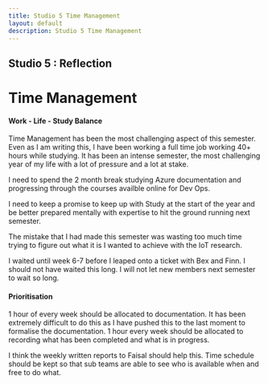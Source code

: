 ```yaml
---
title: Studio 5 Time Management
layout: default
description: Studio 5 Time Management
---
```


## Studio 5 : Reflection

# Time Management

#### Work - Life - Study Balance

Time Management has been the most challenging aspect of this semester.
Even as I am writing this, I have been working a full time job working 40+ hours while studying. It has been an intense semester, the most challenging year of my life with a lot of pressure and a lot at stake. 

I need to spend the 2 month break studying Azure documentation and progressing through the courses availble online for Dev Ops.

I need to keep a promise to keep up with Study at the start of the year and be better prepared mentally with expertise to hit the ground running next semester.

The mistake that I had made this semester was wasting too much time trying to figure out what it is I wanted to achieve with the IoT research.

I waited until week 6-7 before I leaped onto a ticket with Bex and Finn.
I should not have waited this long. I will not let new members next semester to wait so long.

#### Prioritisation

1 hour of every week should be allocated to documentation.
It has been extremely difficult to do this as I have pushed this to the last moment to formalise the documentation.
1 hour every week should be allocated to recording what has been completed and what is in progress.

I think the weekly written reports to Faisal should help this.
Time schedule should be kept so that sub teams are able to see who is available when and free to do what.


